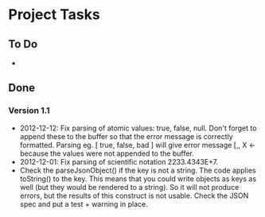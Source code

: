 # Project Tasks
## To Do

-

## Done
### Version 1.1

* 2012-12-12: Fix parsing of atomic values: true, false, null. Don't forget to append these to the buffer so that the error message is correctly formatted. Parsing eg. [ true, false, bad ] will give error message [,, X <- because the values were not appended to the buffer.
* 2012-12-01: Fix parsing of scientific notation 2233.4343E+7.
* Check the parseJsonObject() if the key is not a string. The code applies toString() to the key. This means that you could write objects as keys as well (but they would be rendered to a string). So it will not produce errors, but the results of this construct is not usable. Check the JSON spec and put a test + warning in place.

